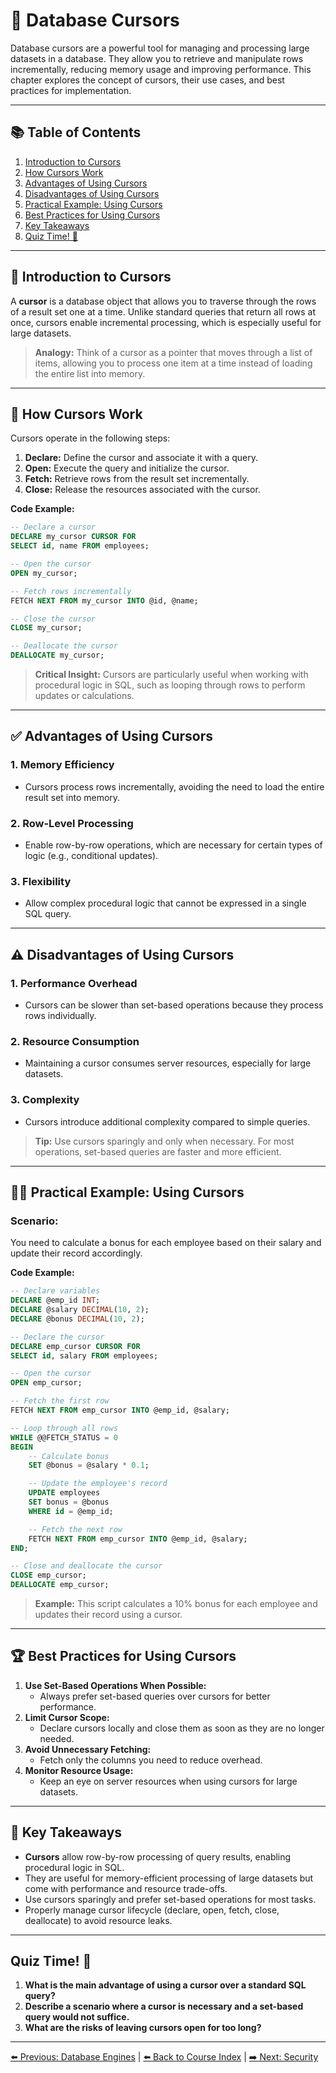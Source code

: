 # 🧭 Database Cursors

Database cursors are a powerful tool for managing and processing large datasets in a database. They allow you to retrieve and manipulate rows incrementally, reducing memory usage and improving performance. This chapter explores the concept of cursors, their use cases, and best practices for implementation.

---

## 📚 Table of Contents

1. [Introduction to Cursors](#introduction-to-cursors)
2. [How Cursors Work](#how-cursors-work)
3. [Advantages of Using Cursors](#advantages-of-using-cursors)
4. [Disadvantages of Using Cursors](#disadvantages-of-using-cursors)
5. [Practical Example: Using Cursors](#practical-example-using-cursors)
6. [Best Practices for Using Cursors](#best-practices-for-using-cursors)
7. [Key Takeaways](#key-takeaways)
8. [Quiz Time! 🧠](#quiz-time-)

---

## 🏁 Introduction to Cursors

A **cursor** is a database object that allows you to traverse through the rows of a result set one at a time. Unlike standard queries that return all rows at once, cursors enable incremental processing, which is especially useful for large datasets.

> **Analogy:** Think of a cursor as a pointer that moves through a list of items, allowing you to process one item at a time instead of loading the entire list into memory.

---

## 🔬 How Cursors Work

Cursors operate in the following steps:
1. **Declare:** Define the cursor and associate it with a query.
2. **Open:** Execute the query and initialize the cursor.
3. **Fetch:** Retrieve rows from the result set incrementally.
4. **Close:** Release the resources associated with the cursor.

**Code Example:**
```sql
-- Declare a cursor
DECLARE my_cursor CURSOR FOR
SELECT id, name FROM employees;

-- Open the cursor
OPEN my_cursor;

-- Fetch rows incrementally
FETCH NEXT FROM my_cursor INTO @id, @name;

-- Close the cursor
CLOSE my_cursor;

-- Deallocate the cursor
DEALLOCATE my_cursor;
```

> **Critical Insight:** Cursors are particularly useful when working with procedural logic in SQL, such as looping through rows to perform updates or calculations.

---

## ✅ Advantages of Using Cursors

### 1. **Memory Efficiency**
   - Cursors process rows incrementally, avoiding the need to load the entire result set into memory.

### 2. **Row-Level Processing**
   - Enable row-by-row operations, which are necessary for certain types of logic (e.g., conditional updates).

### 3. **Flexibility**
   - Allow complex procedural logic that cannot be expressed in a single SQL query.

---

## ⚠️ Disadvantages of Using Cursors

### 1. **Performance Overhead**
   - Cursors can be slower than set-based operations because they process rows individually.

### 2. **Resource Consumption**
   - Maintaining a cursor consumes server resources, especially for large datasets.

### 3. **Complexity**
   - Cursors introduce additional complexity compared to simple queries.

> **Tip:** Use cursors sparingly and only when necessary. For most operations, set-based queries are faster and more efficient.

---

## 🧑‍💻 Practical Example: Using Cursors

### Scenario:
You need to calculate a bonus for each employee based on their salary and update their record accordingly.

**Code Example:**
```sql
-- Declare variables
DECLARE @emp_id INT;
DECLARE @salary DECIMAL(10, 2);
DECLARE @bonus DECIMAL(10, 2);

-- Declare the cursor
DECLARE emp_cursor CURSOR FOR
SELECT id, salary FROM employees;

-- Open the cursor
OPEN emp_cursor;

-- Fetch the first row
FETCH NEXT FROM emp_cursor INTO @emp_id, @salary;

-- Loop through all rows
WHILE @@FETCH_STATUS = 0
BEGIN
    -- Calculate bonus
    SET @bonus = @salary * 0.1;

    -- Update the employee's record
    UPDATE employees
    SET bonus = @bonus
    WHERE id = @emp_id;

    -- Fetch the next row
    FETCH NEXT FROM emp_cursor INTO @emp_id, @salary;
END;

-- Close and deallocate the cursor
CLOSE emp_cursor;
DEALLOCATE emp_cursor;
```

> **Example:** This script calculates a 10% bonus for each employee and updates their record using a cursor.

---

## 🏆 Best Practices for Using Cursors

1. **Use Set-Based Operations When Possible:**
   - Always prefer set-based queries over cursors for better performance.
2. **Limit Cursor Scope:**
   - Declare cursors locally and close them as soon as they are no longer needed.
3. **Avoid Unnecessary Fetching:**
   - Fetch only the columns you need to reduce overhead.
4. **Monitor Resource Usage:**
   - Keep an eye on server resources when using cursors for large datasets.

---

## 🧠 Key Takeaways

- **Cursors** allow row-by-row processing of query results, enabling procedural logic in SQL.
- They are useful for memory-efficient processing of large datasets but come with performance and resource trade-offs.
- Use cursors sparingly and prefer set-based operations for most tasks.
- Properly manage cursor lifecycle (declare, open, fetch, close, deallocate) to avoid resource leaks.

---

## Quiz Time! 🧠

1. **What is the main advantage of using a cursor over a standard SQL query?**
2. **Describe a scenario where a cursor is necessary and a set-based query would not suffice.**
3. **What are the risks of leaving cursors open for too long?**

---

[⬅️ Previous: Database Engines](11-database-engines.md) | [⬅️ Back to Course Index](README.md) | [➡️ Next: Security](13-database-security.md)